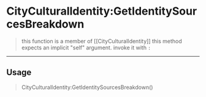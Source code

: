 # CityCulturalIdentity:GetIdentitySourcesBreakdown
> this function is a member of [[CityCulturalIdentity]]
> this method expects an implicit "self" argument. invoke it with `:`
-----
## Usage
> CityCulturalIdentity:GetIdentitySourcesBreakdown()
